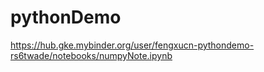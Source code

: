 # pythonDemo

https://hub.gke.mybinder.org/user/fengxucn-pythondemo-rs6twade/notebooks/numpyNote.ipynb
